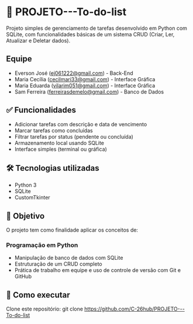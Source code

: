 # 📝 PROJETO---To-do-list
  Projeto simples de gerenciamento de tarefas desenvolvido em Python com SQLite, com funcionalidades básicas de um sistema CRUD (Criar, Ler, Atualizar e Deletar dados).

## Equipe
  - Everson José (ej061222@gmail.com) - Back-End
  - Maria Cecília (cecilmari33@gmail.com) - Interface Gráfica
  - Maria Eduarda (vilarim051@gmail.com) - Interface Gráfica
  - Sam Ferreira (ferreirasdemelo@gmail.com) - Banco de Dados

## ✅ Funcionalidades
  - Adicionar tarefas com descrição e data de vencimento
  - Marcar tarefas como concluídas
  - Filtrar tarefas por status (pendente ou concluída)
  - Armazenamento local usando SQLite
  - Interface simples (terminal ou gráfica)

## 🛠 Tecnologias utilizadas
  - Python 3
  - SQLite
  - CustomTkinter

## 🎯 Objetivo
  O projeto tem como finalidade aplicar os conceitos de:

### Programação em Python
  - Manipulação de banco de dados com SQLite
  - Estruturação de um CRUD completo
  - Prática de trabalho em equipe e uso de controle de versão com Git e GitHub
  
## 🧪 Como executar
  Clone este repositório:
  git clone https://github.com/C-26hub/PROJETO---To-do-list
